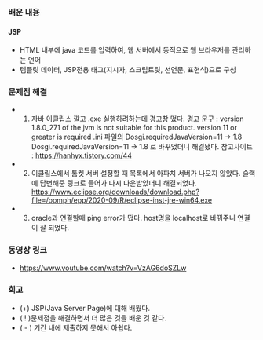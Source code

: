 ### 배운 내용
#### JSP 
- HTML 내부에 java 코드를 입력하여, 웹 서버에서 동적으로 웹 브라우저를 관리하는 언어
- 템플릿 데이터, JSP전용 태그(지시자, 스크립트릿, 선언문, 표현식)으로 구성

### 문제점 해결
- 1. 자바 이클립스 깔고 .exe 실행하려하는데 경고창 떴다. 
	경고 문구 : version 1.8.0_271 of the jvm is not suitable for this product. version 11 or greater is required
	.ini 파일의	 Dosgi.requiredJavaVersion=11 -> 1.8 Dosgi.requiredJavaVersion=11 -> 1.8 로 바꾸었더니 해결됐다. 
	참고사이트 : https://hanhyx.tistory.com/44

- 2. 이클립스에서 톰켓 서버 설정할 때 목록에서 아파치 서버가 나오지 않았다.
	슬랙에 답변해준 링크로 들어가 다시 다운받았더니 해결되었다. 
	https://www.eclipse.org/downloads/download.php?file=/oomph/epp/2020-09/R/eclipse-inst-jre-win64.exe

- 3. oracle과 연결할때 ping error가 떴다. 
	host명을 localhost로 바꿔주니 연결이 잘 되었다. 
	
 ### 동영상 링크
- https://www.youtube.com/watch?v=VzAG6doSZLw

### 회고
- (+) JSP(Java Server Page)에 대해 배웠다. 
- ( ! )문제점을 해결하면서 더 많은 것을 배운 것 같다. 
- ( - ) 기간 내에 제출하지 못해서 아쉽다. 
 
